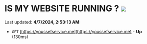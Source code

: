 # IS MY WEBSITE RUNNING ? [![](https://img.shields.io/static/v1?label=Sponsor&message=%E2%9D%A4&logo=GitHub&color=%23fe8e86)](https://github.com/sponsors/<username>)

Last updated: **4/7/2024, 2:53:13 AM**

- `GET` [https://youssefservice.me](https://youssefservice.me) - **Up** (130ms)
